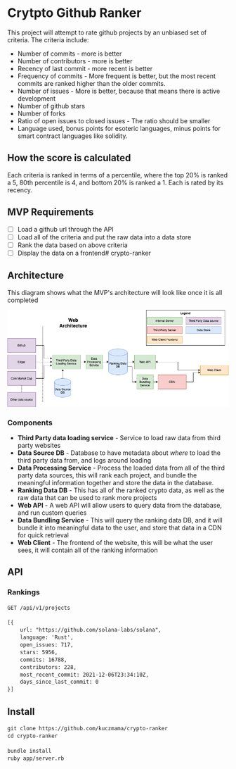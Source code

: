 # Crytpto Github Ranker

This project will attempt to rate github projects by an unbiased set of criteria.  The criteria include:

- Number of commits - more is better
- Number of contributors - more is better
- Recency of last commit - more recent is better
- Frequency of commits - More frequent is better, but the most recent commits are ranked higher than the older commits.
- Number of issues - More is better, because that means there is active development
- Number of github stars
- Number of forks
- Ratio of open issues to closed issues - The ratio should be smaller
- Language used, bonus points for esoteric languages, minus points for smart contract languages like solidity.

## How the score is calculated

Each criteria is ranked in terms of a percentile, where the top 20% is ranked a 5, 80th percentile is 4, and bottom 20% is ranked a 1.  Each is rated by its recency.

## MVP Requirements

- [ ] Load a github url through the API
- [ ] Load all of the criteria and put the raw data into a data store
- [ ] Rank the data based on above criteria
- [ ] Display the data on a frontend# crypto-ranker

## Architecture

This diagram shows what the MVP's architecture will look like once it is all completed

![Server Architecture](diagrams/proposed-architecture.png)

### Components

- **Third Party data loading service** - Service to load raw data from third party websites
- **Data Source DB** - Database to have metadata about *where* to load the third party data from, and logs around loading
- **Data Processing Service** - Process the loaded data from all of the third party data sources, this will rank each project, and bundle the meaningful information together and store the data in the database.
- **Ranking Data DB** - This has all of the ranked crypto data, as well as the raw data that can be used to rank more projects
- **Web API** - A web API will allow users to query data from the database, and run custom queries
- **Data Bundling Service** - This will query the ranking data DB, and it will bundle it into meaningful data to the user, and store that data in a CDN for quick retrieval
- **Web Client** - The frontend of the website, this will be what the user sees, it will contain all of the ranking information

## API

### Rankings

```txt
GET /api/v1/projects

[{
    url: "https://github.com/solana-labs/solana",
    language: 'Rust',
    open_issues: 717,
    stars: 5956,
    commits: 16788,
    contributors: 228,
    most_recent_commit: 2021-12-06T23:34:10Z,
    days_since_last_commit: 0
}]
```

## Install

```txt
git clone https://github.com/kuczmama/crypto-ranker
cd crypto-ranker

bundle install
ruby app/server.rb
```